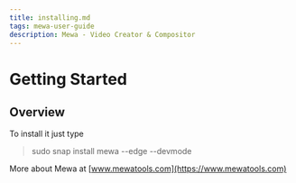 ```yaml
---
title: installing.md
tags: mewa-user-guide
description: Mewa - Video Creator & Compositor
---
```

Getting Started
===

## Overview


To install it just type

> sudo snap install mewa --edge --devmode

More about Mewa at [www.mewatools.com](https://www.mewatools.com)

